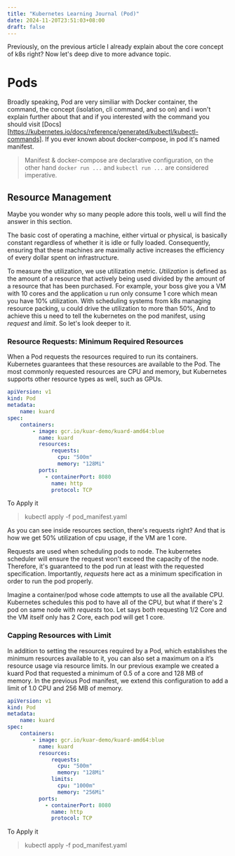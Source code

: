 ```yaml
---
title: "Kubernetes Learning Journal (Pod)"
date: 2024-11-20T23:51:03+08:00
draft: false
---
```


Previously, on the previous article I already explain about the core concept of k8s right? Now let's deep dive to more advance topic. 

# Pods
Broadly speaking, Pod are very similiar with Docker container, the command, the concept (isolation, cli command, and so on) and i won't explain further about that and if you interested with the command you should visit [Docs][https://kubernetes.io/docs/reference/generated/kubectl/kubectl-commands]. If you ever known about docker-compose, in pod it's named manifest.

> Manifest & docker-compose are declarative configuration, on the other hand `docker run ...` and `kubectl run ...` are considered imperative.


## Resource Management
Maybe you wonder why so many people adore this tools, well u will find the answer in this section. 

The basic cost of operating a machine, either virtual or physical,
is basically constant regardless of whether it is idle or fully loaded. Consequently, ensuring that these machines are maximally active increases the efficiency of every dollar spent on infrastructure.

To measure the utilization, we use utilization metric. *Utilization* is defined as the amount of a resource that actively being used divided by the amount of a resource that has been purchased. For example, your boss give you a VM with 10 cores and the application u run only consume 1 core which mean you have 10% utilization. With scheduling systems from k8s managing resource packing, u could drive the utilization to more than 50%, And to achieve this u need to tell the kubernetes on the pod manifest, using *request* and *limit*. So let's look deeper to it.

### Resource Requests: Minimum Required Resources
When a Pod requests the resources required to run its containers.
Kubernetes guarantees that these resources are available to the Pod. The most commonly requested resources are CPU and memory, but Kubernetes supports other resource types as well, such as GPUs.

```yaml
apiVersion: v1
kind: Pod
metadata:
	name: kuard
spec:
	containers:
		- image: gcr.io/kuar-demo/kuard-amd64:blue
		  name: kuard
		  resources:
			  requests:
				cpu: "500m"
				memory: "128Mi"
		  ports:
			- containerPort: 8080
			  name: http
			  protocol: TCP
```

To Apply it
> kubectl apply -f pod_manifest.yaml

As you can see inside resources section, there's requests right? And that is how we get 50% utilization of cpu usage, if the VM are 1 core.

Requests are used when scheduling pods to node. The kubernetes scheduler will ensure the request won't exceed the capacity of the node. Therefore, it's guaranteed to the pod run at least with the requested specification. Importantly, *requests* here act as a minimum specification in order to run the pod properly.

Imagine a container/pod whose code attempts to use all the available CPU. Kubernetes schedules this pod to have all of the CPU, but what if there's 2 pod on same node with *requests* too. Let says both requesting 1/2 Core and the VM itself only has 2 Core, each pod will get 1 core.

### Capping Resources with Limit
In addition to setting the resources required by a Pod, which establishes the minimum resources available to it, you can also set a maximum on a it’s resource usage via resource limits. In our previous example we created a kuard Pod that requested a minimum of 0.5 of a core and 128 MB of memory. In the previous Pod manifest, we extend this configuration to add a limit of 1.0 CPU and 256 MB of memory.

```yaml
apiVersion: v1
kind: Pod
metadata:
	name: kuard
spec:
	containers:
		- image: gcr.io/kuar-demo/kuard-amd64:blue
		  name: kuard
		  resources:
			  requests:
				cpu: "500m"
				memory: "128Mi"
			  limits:
				cpu: "1000m"
				memory: "256Mi"			
		  ports:
			- containerPort: 8080
			  name: http
			  protocol: TCP
```

To Apply it
> kubectl apply -f pod_manifest.yaml




